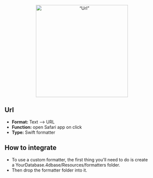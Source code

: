 <p align="center"><img src="https://developer.4d.com/4d-for-ios/docs/assets/en/template-formatters/formatter-link.png" alt=“Url” height="auto" width="300"></p>

## Url

* **Format:** Text ⟶ URL
* **Function:** open Safari app on click
* **Type:** Swift formatter

## How to integrate

* To use a custom formatter, the first thing you'll need to do is create a YourDatabase.4dbase/Resources/formatters folder.
* Then drop the formatter folder into it.
